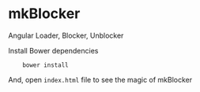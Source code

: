 # mkBlocker
Angular Loader, Blocker, Unblocker

Install Bower dependencies
```
    bower install
```

And, open `index.html` file to see the magic of mkBlocker

